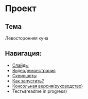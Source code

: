 # Проект

## Тема
Левосторонняя куча

## Навигация:
- [Слайды](https://www.slideshare.net/ssuser7e3173/ss-129386673)
- [Видеодемонстрация](https://drive.google.com/file/d/1Pzt2YPQ2_Ga-GfuPmsVtnMpTskUlS7pa/view?usp=sharing)
- [Скриншоты](https://github.com/BaLiKfromUA/project_advance_1/tree/master/docs/screenshots)
- [Как запустить?](https://github.com/BaLiKfromUA/project_advance_1/blob/master/compiled-files/README.md)
- [Консольная версия(руководство)](https://github.com/BaLiKfromUA/project_advance_1/blob/master/consoleApp/README.md)
- Тесты(readme in progress)

